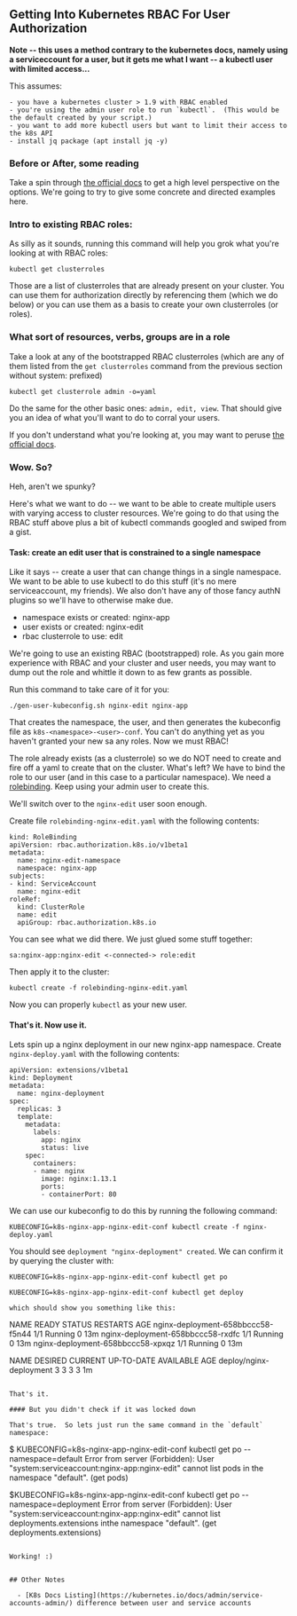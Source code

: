 ## Getting Into Kubernetes RBAC For User Authorization

**Note -- this uses a method contrary to the kubernetes docs, namely using a serviceccount for a user, but it gets me what I want -- a kubectl user with limited access...**


This assumes:

	- you have a kubernetes cluster > 1.9 with RBAC enabled
	- you're using the admin user role to run `kubectl`.  (This would be the default created by your script.)
	- you want to add more kubectl users but want to limit their access to the k8s API
	- install jq package (apt install jq -y)

### Before or After, some reading

Take a spin through [the official docs](https://kubernetes.io/docs/admin/authorization/rbac/) to get a high level perspective on the options.  We're going to try to give some concrete and directed examples here.

### Intro to existing RBAC roles:

As silly as it sounds, running this command will help you grok what you're looking at with RBAC roles:

```
kubectl get clusterroles
```

Those are a list of clusterroles that are already present on your cluster.  You can use them for authorization directly by referencing them (which we do below) or you can use them as a basis to create your own clusterroles (or roles).

### What sort of resources, verbs, groups are in a role

Take a look at any of the bootstrapped RBAC clusterroles (which are any of them listed from the `get clusterroles` command from the previous section  without system: prefixed)

```
kubectl get clusterrole admin -o=yaml
```

Do the same for the other basic ones: `admin, edit, view`.  That should give you an idea of what you'll want to do to corral your users.

If you don't understand what you're looking at, you may want to peruse [the official docs](https://kubernetes.io/docs/admin/authorization/rbac/).

### Wow.  So?

Heh, aren't we spunky?

Here's what we want to do -- we want to be able to create multiple users with varying access to cluster resources.  We're going to do that using the RBAC stuff above plus a bit of kubectl commands googled and swiped from a gist.

#### Task: create an edit user that is constrained to a single namespace 

Like it says -- create a user that can change things in a single namespace.  We want to be able to use kubectl to do this stuff (it's no mere serviceaccount, my friends).  We also don't have any of those fancy authN plugins so we'll have to otherwise make due.

  - namespace exists or created: nginx-app
  - user exists or created: nginx-edit
  - rbac clusterrole to use: edit

We're going to use an existing RBAC (bootstrapped) role.  As you gain more experience with RBAC and your cluster and user needs, you may want to dump out the role and whittle it down to as few grants as possible.

Run this command to take care of it for you:

```
./gen-user-kubeconfig.sh nginx-edit nginx-app
```

That creates the namespace, the user, and then generates the kubeconfig file as `k8s-<namespace>-<user>-conf`.  You can't do anything yet as you haven't granted your new sa any roles.  Now we must RBAC!

The role already exists (as a clusterrole) so we do NOT need to create and fire off a yaml to create that on the cluster.  What's left?  We have to bind the role to our user (and in this case to a particular namespace).  We need a [rolebinding](https://kubernetes.io/docs/admin/authorization/rbac/#rolebinding-and-clusterrolebinding).  Keep using your admin user to create this.  

We'll switch over to the `nginx-edit` user soon enough.


Create file `rolebinding-nginx-edit.yaml` with the following contents:

```
kind: RoleBinding
apiVersion: rbac.authorization.k8s.io/v1beta1
metadata:
  name: nginx-edit-namespace
  namespace: nginx-app
subjects:
- kind: ServiceAccount
  name: nginx-edit
roleRef:
  kind: ClusterRole
  name: edit
  apiGroup: rbac.authorization.k8s.io
```

You can see what we did there.  We just glued some stuff together:

```
sa:nginx-app:nginx-edit <-connected-> role:edit
```


Then apply it to the cluster:

```
kubectl create -f rolebinding-nginx-edit.yaml
```

Now you can properly `kubectl` as your new user.

#### That's it.  Now use it.

Lets spin up a nginx deployment in our new nginx-app namespace.  Create `nginx-deploy.yaml` with the following contents:

```
apiVersion: extensions/v1beta1
kind: Deployment
metadata:
  name: nginx-deployment
spec:
  replicas: 3
  template:
    metadata:
      labels:
        app: nginx
        status: live
    spec:
      containers:
      - name: nginx
        image: nginx:1.13.1
        ports:
        - containerPort: 80

```

We can use our kubeconfig to do this by running the following command:

```
KUBECONFIG=k8s-nginx-app-nginx-edit-conf kubectl create -f nginx-deploy.yaml
```

You should see `deployment "nginx-deployment" created`.  We can confirm it by querying the cluster with:

```
KUBECONFIG=k8s-nginx-app-nginx-edit-conf kubectl get po
```
```
KUBECONFIG=k8s-nginx-app-nginx-edit-conf kubectl get deploy
```
```
which should show you something like this:

```
NAME                                READY     STATUS    RESTARTS   AGE
nginx-deployment-658bbccc58-f5n44   1/1       Running   0          13m
nginx-deployment-658bbccc58-rxdfc   1/1       Running   0          13m
nginx-deployment-658bbccc58-xpxqz   1/1       Running   0          13m

NAME                      DESIRED   CURRENT   UP-TO-DATE   AVAILABLE   AGE
deploy/nginx-deployment   3         3         3            3           1m
```

That's it.  

#### But you didn't check if it was locked down

That's true.  So lets just run the same command in the `default` namespace:

```
$ KUBECONFIG=k8s-nginx-app-nginx-edit-conf kubectl get po --namespace=default
Error from server (Forbidden): User "system:serviceaccount:nginx-app:nginx-edit" cannot list pods in the namespace "default". (get pods)

$KUBECONFIG=k8s-nginx-app-nginx-edit-conf kubectl get po --namespace=deployment
Error from server (Forbidden): User "system:serviceaccount:nginx-app:nginx-edit" cannot list deployments.extensions inthe namespace "default". (get deployments.extensions)
```

Working! :)


## Other Notes

  - [K8s Docs Listing](https://kubernetes.io/docs/admin/service-accounts-admin/) difference between user and service accounts


